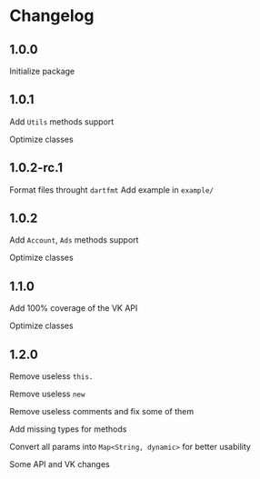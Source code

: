 # Changelog

## 1.0.0

Initialize package

## 1.0.1

Add `Utils` methods support

Optimize classes

## 1.0.2-rc.1

Format files throught `dartfmt`
Add example in `example/`

## 1.0.2

Add `Account`, `Ads` methods support

Optimize classes

## 1.1.0

Add 100% coverage of the VK API

Optimize classes

## 1.2.0

Remove useless `this.`

Remove useless `new`

Remove useless comments and fix some of them

Add missing types for methods

Convert all params into `Map<String, dynamic>` for better usability

Some API and VK changes
